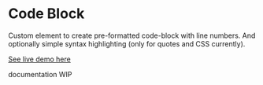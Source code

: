 # Code Block

Custom element to create pre-formatted code-block with line numbers. And optionally simple syntax highlighting (only for quotes and CSS currently).

[See live demo here](https://mrotherguy.github.io/js-modules/demos/code-block.html)

documentation WIP